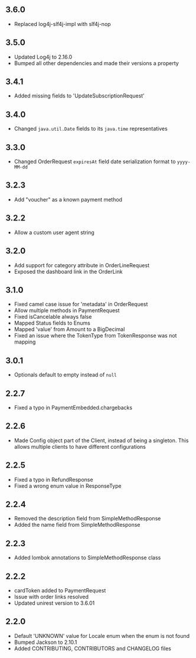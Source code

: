 ## 3.6.0
- Replaced log4j-slf4j-impl with slf4j-nop

## 3.5.0
- Updated Log4j to 2.16.0
- Bumped all other dependencies and made their versions a property

## 3.4.1
- Added missing fields to 'UpdateSubscriptionRequest'

## 3.4.0
- Changed `java.util.Date` fields to its `java.time` representatives

## 3.3.0
- Changed OrderRequest `expiresAt` field date serialization format to `yyyy-MM-dd`

## 3.2.3
- Add "voucher" as a known payment method

## 3.2.2
- Allow a custom user agent string

## 3.2.0
- Add support for category attribute in OrderLineRequest
- Exposed the dashboard link in the OrderLink


## 3.1.0
- Fixed camel case issue for 'metadata' in OrderRequest
- Allow multiple methods in PaymentRequest
- Fixed isCancelable always false
- Mapped Status fields to Enums
- Mapped 'value' from Amount to a BigDecimal
- Fixed an issue where the TokenType from TokenResponse was not mapping

## 3.0.1
- Optionals default to empty instead of `null`

## 2.2.7
- Fixed a typo in PaymentEmbedded.chargebacks

## 2.2.6
- Made Config object part of the Client, instead of being a singleton.
  This allows multiple clients to have different configurations

## 2.2.5
- Fixed a typo in RefundResponse
- Fixed a wrong enum value in ResponseType

## 2.2.4
- Removed the description field from SimpleMethodResponse
- Added the name field from SimpleMethodResponse

## 2.2.3
- Added lombok annotations to SimpleMethodResponse class

## 2.2.2
- cardToken added to PaymentRequest
- Issue with order links resolved
- Updated unirest version to 3.6.01

## 2.2.0
- Default 'UNKNOWN' value for Locale enum when the enum is not found
- Bumped Jackson to 2.10.1
- Added CONTRIBUTING, CONTRIBUTORS and CHANGELOG files
